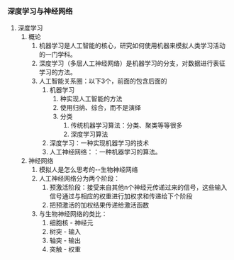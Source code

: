 ### 深度学习与神经网络
1. 深度学习
    1. 概论
        1. 机器学习是人工智能的核心，研究如何使用机器来模拟人类学习活动的一门学科。
        2. 深度学习（多层人工神经网络）是机器学习的分支，对数据进行表征学习的方法。
        3. 人工智能关系圈：以下3个，前面的包含后面的
            1. 机器学习
                1. 种实现人工智能的方法
                2. 使用归纳、综合，而不是演绎
                3. 分类
                    1. 传统机器学习算法：分类、聚类等等很多
                    2. 深度学习算法
            2. 深度学习：一种实现机器学习的技术
            3. 人工神经网络：：一种机器学习的算法。
    2. 神经网络
        1. 模拟人是怎么思考的--生物神经网络
        2. 人工神经网络分为两个阶段：
            1. 预激活阶段：接受来自其他n个神经元传递过来的信号，这些输入信号通过与相应的权重进行加权求和传递给下个阶段
            2. 把预激活的加权结果传递给激活函数
        3. 与生物神经网络的类比：
            1. 细胞核 - 神经元
            2. 树突 - 输入
            3. 轴突 - 输出
            4. 突触 - 权重

